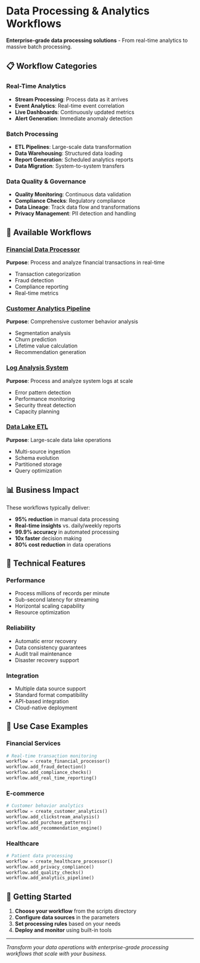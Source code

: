 # Data Processing & Analytics Workflows

**Enterprise-grade data processing solutions** - From real-time analytics to massive batch processing.

## 📋 Workflow Categories

### Real-Time Analytics
- **Stream Processing**: Process data as it arrives
- **Event Analytics**: Real-time event correlation
- **Live Dashboards**: Continuously updated metrics
- **Alert Generation**: Immediate anomaly detection

### Batch Processing
- **ETL Pipelines**: Large-scale data transformation
- **Data Warehousing**: Structured data loading
- **Report Generation**: Scheduled analytics reports
- **Data Migration**: System-to-system transfers

### Data Quality & Governance
- **Quality Monitoring**: Continuous data validation
- **Compliance Checks**: Regulatory compliance
- **Data Lineage**: Track data flow and transformations
- **Privacy Management**: PII detection and handling

## 🚀 Available Workflows

### [Financial Data Processor](scripts/financial_data_processor.py)
**Purpose**: Process and analyze financial transactions in real-time
- Transaction categorization
- Fraud detection
- Compliance reporting
- Real-time metrics

### [Customer Analytics Pipeline](scripts/customer_analytics_pipeline.py)
**Purpose**: Comprehensive customer behavior analysis
- Segmentation analysis
- Churn prediction
- Lifetime value calculation
- Recommendation generation

### [Log Analysis System](scripts/log_analysis_system.py)
**Purpose**: Process and analyze system logs at scale
- Error pattern detection
- Performance monitoring
- Security threat detection
- Capacity planning

### [Data Lake ETL](scripts/data_lake_etl.py)
**Purpose**: Large-scale data lake operations
- Multi-source ingestion
- Schema evolution
- Partitioned storage
- Query optimization

## 📊 Business Impact

These workflows typically deliver:
- **95% reduction** in manual data processing
- **Real-time insights** vs. daily/weekly reports
- **99.9% accuracy** in automated processing
- **10x faster** decision making
- **80% cost reduction** in data operations

## 🔧 Technical Features

### Performance
- Process millions of records per minute
- Sub-second latency for streaming
- Horizontal scaling capability
- Resource optimization

### Reliability
- Automatic error recovery
- Data consistency guarantees
- Audit trail maintenance
- Disaster recovery support

### Integration
- Multiple data source support
- Standard format compatibility
- API-based integration
- Cloud-native deployment

## 🎯 Use Case Examples

### Financial Services
```python
# Real-time transaction monitoring
workflow = create_financial_processor()
workflow.add_fraud_detection()
workflow.add_compliance_checks()
workflow.add_real_time_reporting()
```

### E-commerce
```python
# Customer behavior analytics
workflow = create_customer_analytics()
workflow.add_clickstream_analysis()
workflow.add_purchase_patterns()
workflow.add_recommendation_engine()
```

### Healthcare
```python
# Patient data processing
workflow = create_healthcare_processor()
workflow.add_privacy_compliance()
workflow.add_quality_checks()
workflow.add_analytics_pipeline()
```

## 🚦 Getting Started

1. **Choose your workflow** from the scripts directory
2. **Configure data sources** in the parameters
3. **Set processing rules** based on your needs
4. **Deploy and monitor** using built-in tools

---

*Transform your data operations with enterprise-grade processing workflows that scale with your business.*

